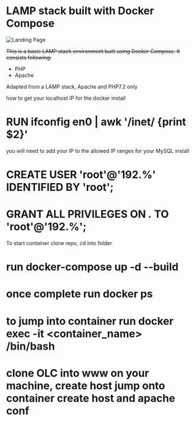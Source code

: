 # LAMP stack built with Docker Compose

![Landing Page](https://preview.ibb.co/gOTa0y/LAMP_STACK.png)

~~This is a basic LAMP stack environment built using Docker Compose. It consists following:~~

* PHP
* Apache

Adapted from a LAMP stack, Apache and PHP7.2 only

how to get your localhost IP for the docker install

# RUN ifconfig en0 | awk '/inet/ {print $2}'

you will need to add your IP to the allowed IP ranges for your MySQL install

# CREATE USER 'root'@'192.%' IDENTIFIED BY 'root';
# GRANT ALL PRIVILEGES ON *.* TO 'root'@'192.%';

To start container clone repo, cd into folder
# run docker-compose up -d --build 
# once complete run docker ps
# to jump into container run docker exec -it <container_name> /bin/bash
# clone OLC into www on your machine, create host jump onto container create host and apache conf